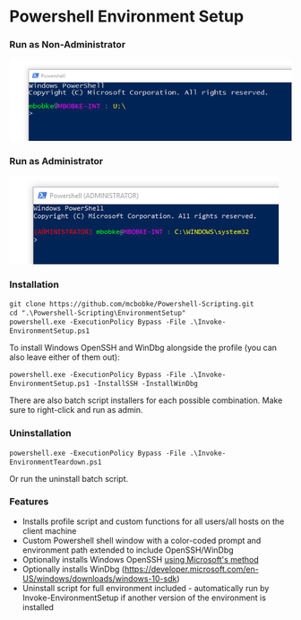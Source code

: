 ﻿# Powershell Environment Setup

### Run as Non-Administrator

![Non-Admin](images/ps_standard.png)

### Run as Administrator

![Admin](images/ps_admin.png)

### Installation

```
git clone https://github.com/mcbobke/Powershell-Scripting.git
cd ".\Powershell-Scripting\EnvironmentSetup"
powershell.exe -ExecutionPolicy Bypass -File .\Invoke-EnvironmentSetup.ps1
```

To install Windows OpenSSH and WinDbg alongside the profile (you can also leave either of them out):

```
powershell.exe -ExecutionPolicy Bypass -File .\Invoke-EnvironmentSetup.ps1 -InstallSSH -InstallWinDbg
```

There are also batch script installers for each possible combination. Make sure to right-click and run as admin.

### Uninstallation

```
powershell.exe -ExecutionPolicy Bypass -File .\Invoke-EnvironmentTeardown.ps1
```

Or run the uninstall batch script.

### Features

* Installs profile script and custom functions for all users/all hosts on the client machine
* Custom Powershell shell window with a color-coded prompt and environment path extended to include OpenSSH/WinDbg
* Optionally installs Windows OpenSSH [using Microsoft's method](https://github.com/PowerShell/Win32-OpenSSH/wiki/Install-Win32-OpenSSH)
* Optionally installs WinDbg (https://developer.microsoft.com/en-US/windows/downloads/windows-10-sdk)
* Uninstall script for full environment included - automatically run by Invoke-EnvironmentSetup if another version of the environment is installed